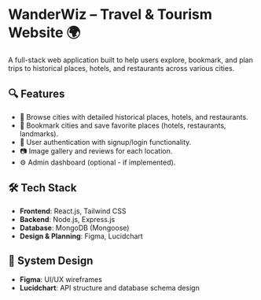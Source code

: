 # WanderWiz – Travel & Tourism Website 🌍

A full-stack web application built to help users explore, bookmark, and plan trips to historical places, hotels, and restaurants across various cities.

## 🔍 Features

- 🌆 Browse cities with detailed historical places, hotels, and restaurants.
- 📌 Bookmark cities and save favorite places (hotels, restaurants, landmarks).
- 🧾 User authentication with signup/login functionality.
- 📷 Image gallery and reviews for each location.
- ⚙️ Admin dashboard (optional - if implemented).

## 🛠️ Tech Stack

- **Frontend**: React.js, Tailwind CSS
- **Backend**: Node.js, Express.js
- **Database**: MongoDB (Mongoose)
- **Design & Planning**: Figma, Lucidchart

## 📐 System Design

- **Figma**: UI/UX wireframes
- **Lucidchart**: API structure and database schema design

